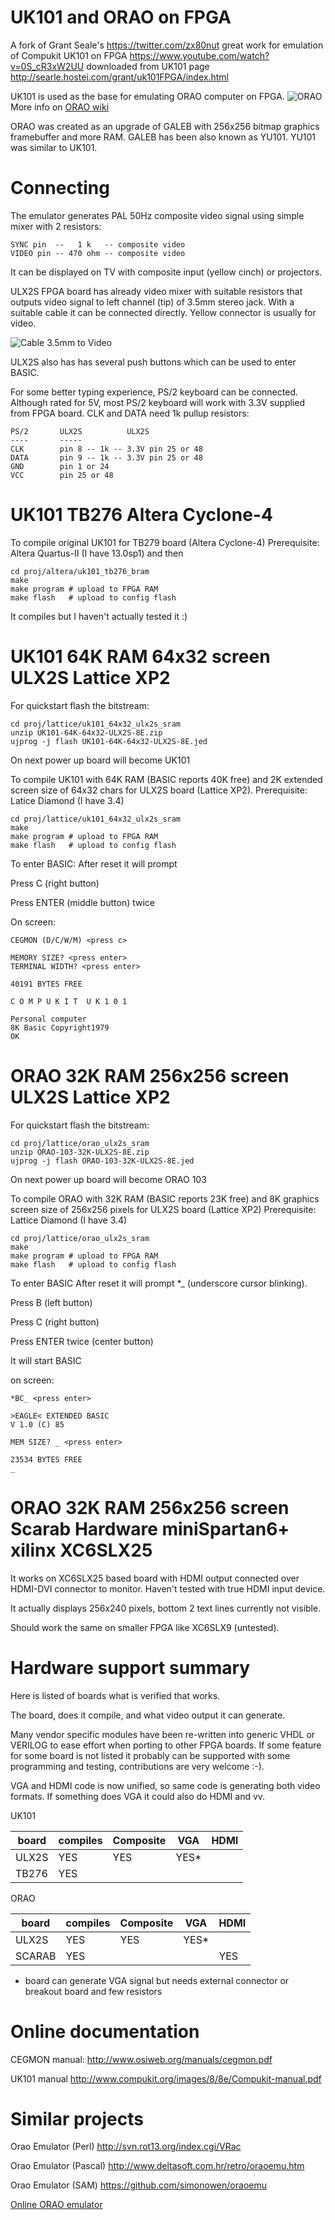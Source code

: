 # UK101 and ORAO on FPGA

A fork of Grant Seale's https://twitter.com/zx80nut 
great work for emulation of Compukit UK101 on FPGA
https://www.youtube.com/watch?v=0S_cR3xW2UU
downloaded from UK101 page 
http://searle.hostei.com/grant/uk101FPGA/index.html

UK101 is used as the base for emulating ORAO computer on FPGA.
![ORAO](/pic/orao.jpg)
More info on [ORAO wiki](http://en.wikipedia.org/wiki/Orao_%28computer%29)

ORAO was created as an upgrade of GALEB with 
256x256 bitmap graphics framebuffer and more RAM.
GALEB has been also known as YU101.
YU101 was similar to UK101.

# Connecting

The emulator generates PAL 50Hz composite video signal
using simple mixer with 2 resistors:

    SYNC pin  --   1 k   -- composite video
    VIDEO pin -- 470 ohm -- composite video

It can be displayed on TV with composite input (yellow cinch)
or projectors.

ULX2S FPGA board has already video mixer with suitable resistors
that outputs video signal to left channel (tip) of 3.5mm stereo jack. 
With a suitable cable it can be connected directly. 
Yellow connector is usually for video.

![Cable 3.5mm to Video](/pic/cable-3.5mm-video-cinch.jpg)

ULX2S also has has several push buttons which can be used to enter BASIC.

For some better typing experience, PS/2 keyboard can be connected.
Although rated for 5V, most PS/2 keyboard will work with 3.3V
supplied from FPGA board. CLK and DATA need 1k pullup resistors:

    PS/2       ULX2S          ULX2S
    ----       -----
    CLK        pin 8 -- 1k -- 3.3V pin 25 or 48
    DATA       pin 9 -- 1k -- 3.3V pin 25 or 48 
    GND        pin 1 or 24
    VCC        pin 25 or 48

# UK101 TB276 Altera Cyclone-4

To compile original UK101 for TB279 board (Altera Cyclone-4)
Prerequisite: Altera Quartus-II (I have 13.0sp1) and then

    cd proj/altera/uk101_tb276_bram
    make
    make program # upload to FPGA RAM
    make flash   # upload to config flash

It compiles but I haven't actually tested it :)

# UK101 64K RAM 64x32 screen ULX2S Lattice XP2

For quickstart flash the bitstream:

    cd proj/lattice/uk101_64x32_ulx2s_sram
    unzip UK101-64K-64x32-ULX2S-8E.zip
    ujprog -j flash UK101-64K-64x32-ULX2S-8E.jed

On next power up board will become UK101

To compile UK101 with 64K RAM (BASIC reports 40K free) 
and 2K extended screen size of 64x32 chars for ULX2S 
board (Lattice XP2).
Prerequisite: Latice Diamond (I have 3.4)

    cd proj/lattice/uk101_64x32_ulx2s_sram
    make
    make program # upload to FPGA RAM
    make flash   # upload to config flash

To enter BASIC:
After reset it will prompt

Press C (right button)

Press ENTER (middle button) twice

On screen:

    CEGMON (D/C/W/M) <press c>

    MEMORY SIZE? <press enter>
    TERMINAL WIDTH? <press enter>
    
    40191 BYTES FREE
    
    C O M P U K I T  U K 1 0 1
    
    Personal computer
    8K Basic Copyright1979
    OK

# ORAO 32K RAM 256x256 screen ULX2S Lattice XP2

For quickstart flash the bitstream:

    cd proj/lattice/orao_ulx2s_sram
    unzip ORAO-103-32K-ULX2S-8E.zip
    ujprog -j flash ORAO-103-32K-ULX2S-8E.jed

On next power up board will become ORAO 103

To compile ORAO with 32K RAM (BASIC reports 23K free) 
and 8K graphics screen size of 256x256 pixels for ULX2S 
board (Lattice XP2)
Prerequisite: Lattice Diamond (I have 3.4)

    cd proj/lattice/orao_ulx2s_sram
    make
    make program # upload to FPGA RAM
    make flash   # upload to config flash

To enter BASIC
After reset it will prompt *_ (underscore cursor blinking).

Press B (left button)

Press C (right button)

Press ENTER twice (center button)

It will start BASIC

on screen:

    *BC_ <press enter>

    >EAGLE< EXTENDED BASIC    
    V 1.0 (C) 85

    MEM SIZE? _ <press enter>

    23534 BYTES FREE
    _


# ORAO 32K RAM 256x256 screen Scarab Hardware miniSpartan6+ xilinx XC6SLX25

It works on XC6SLX25 based board with HDMI output connected
over HDMI-DVI connector to monitor. Haven't tested with true
HDMI input device.

It actually displays 256x240 pixels, bottom 2 text lines
currently not visible.

Should work the same on smaller FPGA like XC6SLX9 (untested).

# Hardware support summary

Here is listed of boards what is verified that works.

The board, does it compile, and what video output it
can generate.

Many vendor specific modules have been re-written into
generic VHDL or VERILOG to ease effort when porting
to other FPGA boards. If some feature for some board 
is not listed it probably can be supported with some 
programming and testing, contributions are very welcome :-).

VGA and HDMI code is now unified, so same code
is generating both video formats. If something
does VGA it could also do HDMI and vv.

UK101

board  | compiles | Composite | VGA  | HDMI
-------|----------|-----------|------|------
ULX2S  |   YES    |    YES    | YES* |
TB276  |   YES    |           |      |


ORAO

board  | compiles | Composite | VGA  | HDMI
-------|----------|-----------|------|------
ULX2S  |   YES    |    YES    | YES* |
SCARAB |   YES    |           |      | YES


* board can generate VGA signal but needs 
  external connector or breakout board and 
  few resistors


# Online documentation

CEGMON manual:
http://www.osiweb.org/manuals/cegmon.pdf

UK101 manual
http://www.compukit.org/images/8/8e/Compukit-manual.pdf

# Similar projects

Orao Emulator (Perl)
http://svn.rot13.org/index.cgi/VRac

Orao Emulator (Pascal)
http://www.deltasoft.com.hr/retro/oraoemu.htm

Orao Emulator (SAM)
https://github.com/simonowen/oraoemu

[Online ORAO emulator](http://orao.hrvoje.org/)
